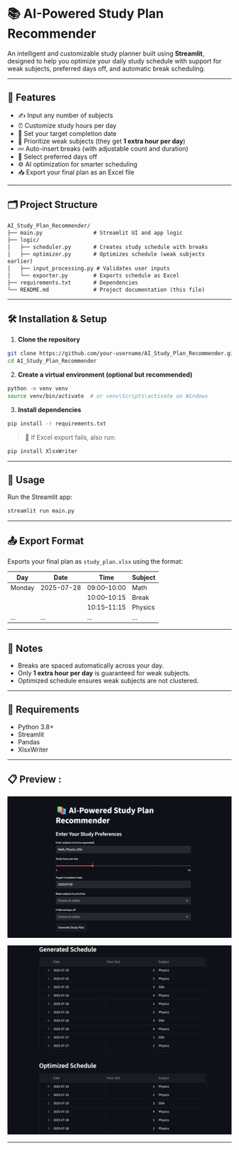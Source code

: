 # 📚 AI-Powered Study Plan Recommender

An intelligent and customizable study planner built using **Streamlit**, designed to help you optimize your daily study schedule with support for weak subjects, preferred days off, and automatic break scheduling.

---

## 🚀 Features

- ✍️ Input any number of subjects
- ⏰ Customize study hours per day
- 📅 Set your target completion date
- 🧠 Prioritize weak subjects (they get **1 extra hour per day**)
- 💤 Auto-insert breaks (with adjustable count and duration)
- 🚫 Select preferred days off
- ⚙️ AI optimization for smarter scheduling
- 📥 Export your final plan as an Excel file

---

## 🗂️ Project Structure

```
AI_Study_Plan_Recommender/
├── main.py                # Streamlit UI and app logic
├── logic/
│   ├── scheduler.py       # Creates study schedule with breaks
│   ├── optimizer.py       # Optimizes schedule (weak subjects earlier)
│   ├── input_processing.py # Validates user inputs
│   └── exporter.py        # Exports schedule as Excel
├── requirements.txt       # Dependencies
└── README.md              # Project documentation (this file)
```

---

## 🛠️ Installation & Setup

1. **Clone the repository**

```bash
git clone https://github.com/your-username/AI_Study_Plan_Recommender.git
cd AI_Study_Plan_Recommender
```

2. **Create a virtual environment (optional but recommended)**

```bash
python -m venv venv
source venv/bin/activate  # or venv\Scripts\activate on Windows
```

3. **Install dependencies**

```bash
pip install -r requirements.txt
```

> 🔁 If Excel export fails, also run:
```bash
pip install XlsxWriter
```

---

## 🧪 Usage

Run the Streamlit app:

```bash
streamlit run main.py
```

---

## 📤 Export Format

Exports your final plan as `study_plan.xlsx` using the format:

| Day     | Date       | Time       | Subject |
|---------|------------|------------|---------|
| Monday  | 2025-07-28 | 09:00–10:00| Math    |
|         |            | 10:00–10:15| Break   |
|         |            | 10:15–11:15| Physics |
| ...     | ...        | ...        | ...     |

---

## 📌 Notes

- Breaks are spaced automatically across your day.
- Only **1 extra hour per day** is guaranteed for weak subjects.
- Optimized schedule ensures weak subjects are not clustered.

---

## 🧾 Requirements

- Python 3.8+
- Streamlit
- Pandas
- XlsxWriter

---

## 📋 Preview : 

![Preview](https://github.com/prajwalp111/AI_Study_Plan_Recommender/blob/main/preview1.png?raw=true)

![Preview](https://github.com/prajwalp111/AI_Study_Plan_Recommender/blob/main/preview2.png?raw=true)

---
